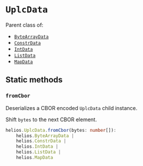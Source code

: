 # `UplcData`

Parent class of:
* [`ByteArrayData`](./bytearraydata.md)
* [`ConstrData`](./constrdata.md)
* [`IntData`](./intdata.md)
* [`ListData`](./listdata.md)
* [`MapData`](./mapdata.md)

## Static methods

### `fromCbor`

Deserializes a CBOR encoded `UplcData` child instance.

Shift `bytes` to the next CBOR element.

```ts
helios.UplcData.fromCbor(bytes: number[]):
    helios.ByteArrayData |
    helios.ConstrData |
    helios.IntData |
    helios.ListData |
    helios.MapData
```
